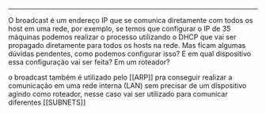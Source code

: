 --------

O broadcast é um endereço IP que se comunica diretamente com todos os host em uma rede, por exemplo, se temos que configurar o IP de 35 máquinas podemos realizar o processo utilizando o DHCP que vai ser propagado diretamente para todos os hosts na rede. Mas ficam algumas dúvidas pendentes, como podemos configurar isso? E em qual dispositivo essa configuração vai ser feita? Em um roteador?

o broadcast também é utilizado pelo [[ARP]] pra conseguir realizar a comunicação em uma rede interna (LAN) sem precisar de um dispositivo agindo como roteador, nesse caso vai ser utilizado para comunicar diferentes [[SUBNETS]]
